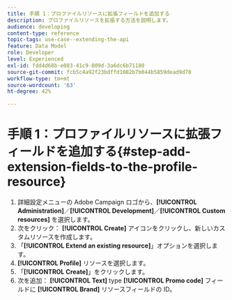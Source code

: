 ```yaml
---
title: 手順 1：プロファイルリソースに拡張フィールドを追加する
description: プロファイルリソースを拡張する方法を説明します。
audience: developing
content-type: reference
topic-tags: use-case--extending-the-api
feature: Data Model
role: Developer
level: Experienced
exl-id: fdd4d68b-e083-41c9-809d-3a6dc6b71180
source-git-commit: fcb5c4a92f23bdffd1082b7b044b5859dead9d70
workflow-type: tm+mt
source-wordcount: '63'
ht-degree: 42%

---
```


# 手順 1：プロファイルリソースに拡張フィールドを追加する{#step-add-extension-fields-to-the-profile-resource}

1. 詳細設定メニューの Adobe Campaign ロゴから、**[!UICONTROL Administration]**／**[!UICONTROL Development]**／**[!UICONTROL Custom resources]** を選択します。
1. 次をクリック： **[!UICONTROL Create]** アイコンをクリックし、新しいカスタムリソースを作成します。
1. 「**[!UICONTROL Extend an existing resource]**」オプションを選択します。
1. **[!UICONTROL Profile]** リソースを選択します。
1. 「**[!UICONTROL Create]**」をクリックします。
1. 次を追加： **[!UICONTROL Text]** type **[!UICONTROL Promo code]** フィールドに **[!UICONTROL Brand]** リソースフィールドの ID。
